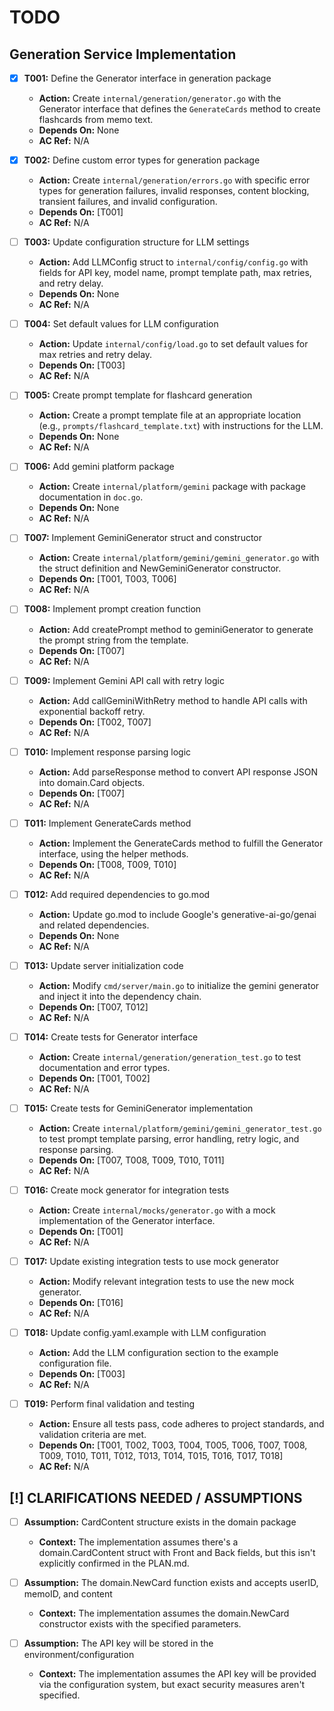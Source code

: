 # TODO

## Generation Service Implementation
- [x] **T001:** Define the Generator interface in generation package
    - **Action:** Create `internal/generation/generator.go` with the Generator interface that defines the `GenerateCards` method to create flashcards from memo text.
    - **Depends On:** None
    - **AC Ref:** N/A

- [x] **T002:** Define custom error types for generation package
    - **Action:** Create `internal/generation/errors.go` with specific error types for generation failures, invalid responses, content blocking, transient failures, and invalid configuration.
    - **Depends On:** [T001]
    - **AC Ref:** N/A

- [ ] **T003:** Update configuration structure for LLM settings
    - **Action:** Add LLMConfig struct to `internal/config/config.go` with fields for API key, model name, prompt template path, max retries, and retry delay.
    - **Depends On:** None
    - **AC Ref:** N/A

- [ ] **T004:** Set default values for LLM configuration
    - **Action:** Update `internal/config/load.go` to set default values for max retries and retry delay.
    - **Depends On:** [T003]
    - **AC Ref:** N/A

- [ ] **T005:** Create prompt template for flashcard generation
    - **Action:** Create a prompt template file at an appropriate location (e.g., `prompts/flashcard_template.txt`) with instructions for the LLM.
    - **Depends On:** None
    - **AC Ref:** N/A

- [ ] **T006:** Add gemini platform package
    - **Action:** Create `internal/platform/gemini` package with package documentation in `doc.go`.
    - **Depends On:** None
    - **AC Ref:** N/A

- [ ] **T007:** Implement GeminiGenerator struct and constructor
    - **Action:** Create `internal/platform/gemini/gemini_generator.go` with the struct definition and NewGeminiGenerator constructor.
    - **Depends On:** [T001, T003, T006]
    - **AC Ref:** N/A

- [ ] **T008:** Implement prompt creation function
    - **Action:** Add createPrompt method to geminiGenerator to generate the prompt string from the template.
    - **Depends On:** [T007]
    - **AC Ref:** N/A

- [ ] **T009:** Implement Gemini API call with retry logic
    - **Action:** Add callGeminiWithRetry method to handle API calls with exponential backoff retry.
    - **Depends On:** [T002, T007]
    - **AC Ref:** N/A

- [ ] **T010:** Implement response parsing logic
    - **Action:** Add parseResponse method to convert API response JSON into domain.Card objects.
    - **Depends On:** [T007]
    - **AC Ref:** N/A

- [ ] **T011:** Implement GenerateCards method
    - **Action:** Implement the GenerateCards method to fulfill the Generator interface, using the helper methods.
    - **Depends On:** [T008, T009, T010]
    - **AC Ref:** N/A

- [ ] **T012:** Add required dependencies to go.mod
    - **Action:** Update go.mod to include Google's generative-ai-go/genai and related dependencies.
    - **Depends On:** None
    - **AC Ref:** N/A

- [ ] **T013:** Update server initialization code
    - **Action:** Modify `cmd/server/main.go` to initialize the gemini generator and inject it into the dependency chain.
    - **Depends On:** [T007, T012]
    - **AC Ref:** N/A

- [ ] **T014:** Create tests for Generator interface
    - **Action:** Create `internal/generation/generation_test.go` to test documentation and error types.
    - **Depends On:** [T001, T002]
    - **AC Ref:** N/A

- [ ] **T015:** Create tests for GeminiGenerator implementation
    - **Action:** Create `internal/platform/gemini/gemini_generator_test.go` to test prompt template parsing, error handling, retry logic, and response parsing.
    - **Depends On:** [T007, T008, T009, T010, T011]
    - **AC Ref:** N/A

- [ ] **T016:** Create mock generator for integration tests
    - **Action:** Create `internal/mocks/generator.go` with a mock implementation of the Generator interface.
    - **Depends On:** [T001]
    - **AC Ref:** N/A

- [ ] **T017:** Update existing integration tests to use mock generator
    - **Action:** Modify relevant integration tests to use the new mock generator.
    - **Depends On:** [T016]
    - **AC Ref:** N/A

- [ ] **T018:** Update config.yaml.example with LLM configuration
    - **Action:** Add the LLM configuration section to the example configuration file.
    - **Depends On:** [T003]
    - **AC Ref:** N/A

- [ ] **T019:** Perform final validation and testing
    - **Action:** Ensure all tests pass, code adheres to project standards, and validation criteria are met.
    - **Depends On:** [T001, T002, T003, T004, T005, T006, T007, T008, T009, T010, T011, T012, T013, T014, T015, T016, T017, T018]
    - **AC Ref:** N/A

## [!] CLARIFICATIONS NEEDED / ASSUMPTIONS
- [ ] **Assumption:** CardContent structure exists in the domain package
    - **Context:** The implementation assumes there's a domain.CardContent struct with Front and Back fields, but this isn't explicitly confirmed in the PLAN.md.

- [ ] **Assumption:** The domain.NewCard function exists and accepts userID, memoID, and content
    - **Context:** The implementation assumes the domain.NewCard constructor exists with the specified parameters.

- [ ] **Assumption:** The API key will be stored in the environment/configuration
    - **Context:** The implementation assumes the API key will be provided via the configuration system, but exact security measures aren't specified.
